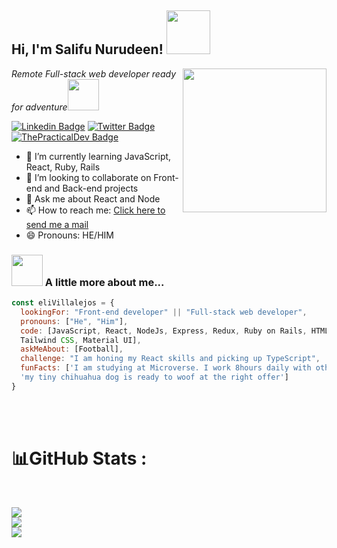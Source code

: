 
<h2> Hi, I'm Salifu Nurudeen! <img src="https://media.giphy.com/media/26Fxy3Iz1ari8oytO/giphy.gif" width="70"></h2>
<img align='right' src="https://media.giphy.com/media/dWxO36Jzd6bTSt5dIY/giphy.gif" width="230">
<p><em>Remote Full-stack web developer ready for adventure</em><img src="https://64.media.tumblr.com/90745e74ce8cd00b89f7d03370c67f40/9e262ae8cfde02ea-c0/s500x750/e7afbc1acce301cc47f85ebe5a8dc84ed6d9d633.gif" width="50"></p>

[![Linkedin Badge](https://img.shields.io/badge/-Salifu%20Nurudeen-blue?style=flat-square&logo=Linkedin&logoColor=white&link=https://www.linkedin.com/in/ellievillalejos/)](https://www.linkedin.com/in/nurudeen-salifu-776753244/)
[![Twitter Badge](https://img.shields.io/badge/-@alhaji_deen1_-1ca0f1?style=flat-square&labelColor=1ca0f1&logo=twitter&logoColor=white&link=https://twitter.com/miss_elliev)](https://twitter.com/Alhaji_deen1)
[![ThePracticalDev Badge](https://img.shields.io/badge/-alhajideen-0A0A0A?style=flat-square&labelColor=black&logo=dev.to&link=https://dev.to/misselliev)](https://dev.to/Alhajideen)

- 🌱 I’m currently learning JavaScript, React, Ruby, Rails 
- 👯 I’m looking to collaborate on Front-end and Back-end projects  
- 💬 Ask me about React and Node 
- 📫 How to reach me: [Click here to send me a mail](devjs.nurudeen@gmail.com) 
- 😄 Pronouns: HE/HIM 


### <img src="https://media.giphy.com/media/kbVuid1Ak3uEHJUMVO/giphy.gif" width="50"> A little more about me...  

```javascript
const eliVillalejos = {
  lookingFor: "Front-end developer" || "Full-stack web developer",
  pronouns: ["He", "Him"],
  code: [JavaScript, React, NodeJs, Express, Redux, Ruby on Rails, HTML/CSS, Semantic UI, Bootstrap, 
  Tailwind CSS, Material UI],
  askMeAbout: [Football],
  challenge: "I am honing my React skills and picking up TypeScript",
  funFacts: ['I am studying at Microverse. I work 8hours daily with other students through pair-programming', 
  'my tiny chihuahua dog is ready to woof at the right offer']
}
```

<br/>
<br/>


# 📊GitHub Stats :
<br />

![](https://github-readme-stats.vercel.app/api?username=alhajideen&show_icons=true&hide_border=true&layout=compact&langs_count=8&bg_color=0,52fa5a21,4dfcff21,c64dff21&theme=tokyonight)<br/>
![](https://github-readme-streak-stats.herokuapp.com/?user=alhajideen&theme=tokyonight&hide_border=true&area=true)<br/>
![](https://github-readme-stats.vercel.app/api/top-langs/?username=alhajideen&show_icons=true&hide_border=true&layout=compact&langs_count=8&bg_color=0,52fa5a21,4dfcff21,c64dff21&theme=tokyonight)

<br />
<br />

